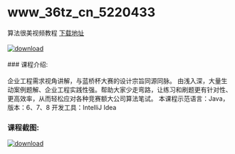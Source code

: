# www_36tz_cn_5220433
算法很美视频教程
[下载地址](http://www.36tz.cn/article/5220433 "下载地址")
<br/></br>[![download](http://36tz.cn/muke_img/2021_07_1-34-300x194.png "下载地址")](http://www.36tz.cn/article/5220433 "下载地址")
<br/></br>### 课程介绍:<br/></br>企业工程需求视角讲解，与蓝桥杯大赛的设计宗旨同源同脉。
由浅入深，大量生动案例题解、企业工程实践性强。帮助大家少走弯路，让练习和刷题更有针对性、更高效率，从而轻松应对各种竞赛额大公司算法笔试。
本课程示范语言：Java，版本：6、7、8
开发工具：IntelliJ Idea

### 课程截图:
[![download](http://36tz.cn/muke_img/2021_07_2-33.png "下载地址")](http://www.36tz.cn/article/5220433 "下载地址")
